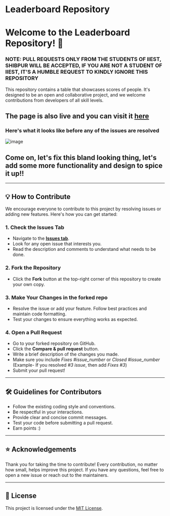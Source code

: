 # Leaderboard Repository

# Welcome to the **Leaderboard Repository**! 🚀 
### NOTE: PULL REQUESTS ONLY FROM THE STUDENTS OF IIEST, SHIBPUR WILL BE ACCEPTED, IF YOU ARE NOT A STUDENT OF IIEST, IT'S A HUMBLE REQUEST TO KINDLY IGNORE THIS REPOSITORY 
This repository contains a table that showcases scores of people. It's designed to be an open and collaborative project, and we welcome contributions from developers of all skill levels.

## The page is also live and you can visit it [here](https://leaderboard-winterofcode.vercel.app/)

### Here's what it looks like before any of the issues are resolved

![image](https://github.com/user-attachments/assets/13262ea1-a9f6-4951-81ad-94da7f318d03)


## Come on, let's fix this bland looking thing, let's add some more functionality and design to spice it up!!


---

## 💡 How to Contribute

We encourage everyone to contribute to this project by resolving issues or adding new features. Here's how you can get started:

### 1. Check the Issues Tab
   - Navigate to the [**Issues tab**](../../issues).
   - Look for any open issue that interests you.
   - Read the description and comments to understand what needs to be done.

### 2. Fork the Repository
   - Click the **Fork** button at the top-right corner of this repository to create your own copy.


### 3. Make Your Changes in the forked repo
   - Resolve the issue or add your feature. Follow best practices and maintain code formatting.
   - Test your changes to ensure everything works as expected.

### 4. Open a Pull Request
   - Go to your forked repository on GitHub.
   - Click the **Compare & pull request** button.
   - Write a brief description of the changes you made.
   - Make sure you include *Fixes #issue_number* or *Closed #issue_number* (Example- If you resolved *#3 issue*, then add *Fixes #3*) 
   - Submit your pull request!

---

## 🛠 Guidelines for Contributors
- Follow the existing coding style and conventions.
- Be respectful in your interactions.
- Provide clear and concise commit messages.
- Test your code before submitting a pull request.
- Earn points :)

---

## ⭐ Acknowledgements
Thank you for taking the time to contribute! Every contribution, no matter how small, helps improve this project. If you have any questions, feel free to open a new issue or reach out to the maintainers.

---

## 📜 License
This project is licensed under the [MIT License](LICENSE).
